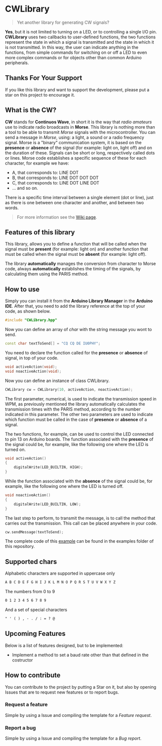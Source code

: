 # CWLibrary

>Yet another library for generating CW signals?

**Yes**, but it is not limited to turning on a LED, or to controlling a single I/O pin.
**CWLibrary** uses two callbacks to user-defined functions, the two functions represent the state in which a signal is transmitted and the state in which it is not transmitted. In this way, the user can indicate anything in the functions, from simple commands for switching on or off a LED to even more complex commands or for objects other than common Arduino peripherals.

## Thanks For Your Support

If you like this library and want to support the development, please put a star on this project to encourage it.

## What is the CW?

**CW** stands for **Continuos Wave**, in short it is the way that *radio amateurs* use to indicate radio broadcasts in **Morse**. This library is nothing more than a tool to be able to transmit *Morse* signals with the microcontroller.
You can send a message in *Morse*, using: a light, a sound or a radio frequency signal.
Morse is a "binary" communication system, it is based on the **presence** or **absence** of the signal (for example: light on, light off) and on the duration of these.
Signals can be short or long, respectively called dots or lines. Morse code establishes a specific sequence of these for each character, for example we have:

- A, that corresponds to: LINE DOT
- B, that corresponds to: LINE DOT DOT DOT
- C, that corresponds to: LINE DOT LINE DOT
- ... and so on.

There is a specific time interval between a single element (dot or line), just as there is one between one character and another, and between two words.
> For more information see the [Wiki page](https://en.wikipedia.org/wiki/Continuous_wave).

## Features of this library

This library, allows you to define a function that will be called when the signal must be **present** (for example: light on) and another function that must be called when the signal must be **absent** (for example: light off).

The library **automatically** manages the conversion from character to Morse code, always **automatically** establishes the timing of the signals, by calculating them using the PARIS method.

## How to use

Simply you can install it from the **Arduino Library Manager** in the **Arduino IDE**. After that, you need to add the library reference at the top of your code, as shown below.

```c++
#include "CWLibrary.hpp"
```

Now you can define an array of *char* with the string message you wont to send.

```c++
const char textToSend[] = "CQ CQ DE IU0PHY";
```

You need to declare the function called for the **presence** or **absence** of signal, in top of your code.

```c++
void activeAction(void);
void noactiveAction(void);
```

Now you can define an instance of class CWLibrary.

```c++
CWLibrary cw = CWLibrary(10, activeAction, noactiveAction);
```

The first parameter, numerical, is used to indicate the transmission speed in WPM, as previously mentioned the library automatically calculates the transmission times with the PARIS method, according to the number indicated in this parameter.
The other two parameters are used to indicate which function must be called in the case of **presence** or **absence** of a signal.

The two functions, for example, can be used to control the LED connected to pin 13 on Arduino boards.
The function associated with the **presence** of the signal could be, for example, like the following one where the LED is turned on.

```c++
void activeAction()
{
    digitalWrite(LED_BUILTIN, HIGH);
}
```

While the function associated with the **absence** of the signal could be, for example, like the following one where the LED is turned off.

```c++
void noactiveAction()
{
    digitalWrite(LED_BUILTIN, LOW);
}
```

The last step to perform, to transmit the message, is to call the method that carries out the transmission. This call can be placed anywhere in your code.

```c++
cw.sendMessage(textToSend);
```

The complete code of this [example](https://github.com/bobboteck/CWLibrary/blob/master/examples/CWLed/CWLed.ino) can be found in the examples folder of this repository.

## Supported chars

Alphabetic characters are supported in uppercase only

```txt
A B C D E F G H I J K L M N O P Q R S T U V W X Y Z
```

The numbers from 0 to 9

```txt
0 1 2 3 4 5 6 7 8 9
```

And a set of special characters

```txt
" ' ( ) , - . / : = ? @
```

## Upcoming Features

Below is a list of features designed, but to be implemented:

- Implement a method to set a baud rate other than that defined in the costructor

## How to contribute

You can contribute to the project by putting a Star on it, but also by opening Issues that are to request new features or to report bugs.

### Request a feature

Simple by using a Issue and compiling the template for a *Feature request*.

### Report a bug

Simple by using a Issue and compiling the template for a *Bug report*.
